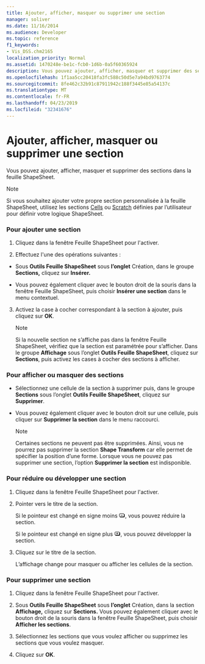 ```yaml
---
title: Ajouter, afficher, masquer ou supprimer une section
manager: soliver
ms.date: 11/16/2014
ms.audience: Developer
ms.topic: reference
f1_keywords:
- Vis_DSS.chm2165
localization_priority: Normal
ms.assetid: 1470248e-be1c-fcb0-1d6b-0a5f60365924
description: Vous pouvez ajouter, afficher, masquer et supprimer des sections dans la feuille ShapeSheet.
ms.openlocfilehash: 1f1aa5cc20418fa3fc588c50d5e7a94bd9763774
ms.sourcegitcommit: 8fe462c32b91c87911942c188f3445e85a54137c
ms.translationtype: MT
ms.contentlocale: fr-FR
ms.lasthandoff: 04/23/2019
ms.locfileid: "32341676"
---
```

# <a name="add-show-hide-or-delete-a-section"></a>Ajouter, afficher, masquer ou supprimer une section

Vous pouvez ajouter, afficher, masquer et supprimer des sections dans la feuille ShapeSheet.
  
> [!NOTE]
> Si vous souhaitez ajouter votre propre section personnalisée à la feuille ShapeSheet, utilisez les sections [Cells](user-defined-cells-section.md) ou [Scratch](scratch-section.md) définies par l’utilisateur pour définir votre logique ShapeSheet. 
  
### <a name="to-add-a-section"></a>Pour ajouter une section

1. Cliquez dans la fenêtre Feuille ShapeSheet pour l'activer.
    
2. Effectuez l'une des opérations suivantes :
    
  - Sous **Outils Feuille ShapeSheet** sous **l’onglet** Création, dans le groupe **Sections,** cliquez sur **Insérer.**
    
  - Vous pouvez également cliquer avec le bouton droit de la souris dans la fenêtre Feuille ShapeSheet, puis choisir **Insérer une section** dans le menu contextuel. 
    
3. Activez la case à cocher correspondant à la section à ajouter, puis cliquez sur **OK**.
    
    > [!NOTE]
    >  Si la nouvelle section ne s’affiche pas dans la fenêtre Feuille ShapeSheet, vérifiez que la section est paramétrée pour s’afficher. Dans le groupe **Affichage** sous l’onglet **Outils Feuille ShapeSheet**, cliquez sur **Sections**, puis activez les cases à cocher des sections à afficher. 
  
### <a name="to-show-or-hide-sections"></a>Pour afficher ou masquer des sections

- Sélectionnez une cellule de la section à supprimer puis, dans le groupe **Sections** sous l’onglet **Outils Feuille ShapeSheet**, cliquez sur **Supprimer**.
    
- Vous pouvez également cliquer avec le bouton droit sur une cellule, puis cliquer sur **Supprimer la section** dans le menu raccourci. 
    
    > [!NOTE]
    >  Certaines sections ne peuvent pas être supprimées. Ainsi, vous ne pourrez pas supprimer la section **Shape Transform** car elle permet de spécifier la position d’une forme. Lorsque vous ne pouvez pas supprimer une section, l’option **Supprimer la section** est indisponible. 
  
### <a name="to-collapse-or-expand-a-section"></a>Pour réduire ou développer une section

1. Cliquez dans la fenêtre Feuille ShapeSheet pour l'activer.
    
2. Pointer vers le titre de la section.
    
    Si le pointeur est changé en signe moins ![Si le pointeur est changé en signe moins, réduire la section](media/IC_SSMinus_ZA07645855.gif), vous pouvez réduire la section.
    
    Si le pointeur est changé en signe plus ![Si le pointeur est changé en signe plus, développez la section](media/IC_SSPlus_ZA07645856.gif), vous pouvez développer la section.
    
3. Cliquez sur le titre de la section.
    
    L’affichage change pour masquer ou afficher les cellules de la section.
    
### <a name="to-delete-a-section"></a>Pour supprimer une section

1. Cliquez dans la fenêtre Feuille ShapeSheet pour l'activer.
    
2. Sous **Outils Feuille ShapeSheet** sous **l’onglet** Création, dans la section **Affichage,** cliquez sur **Sections.** Vous pouvez également cliquer avec le bouton droit de la souris dans la fenêtre Feuille ShapeSheet, puis choisir **Afficher les sections**.
    
3. Sélectionnez les sections que vous voulez afficher ou supprimez les sections que vous voulez masquer.
    
4. Cliquez sur **OK**.
    


